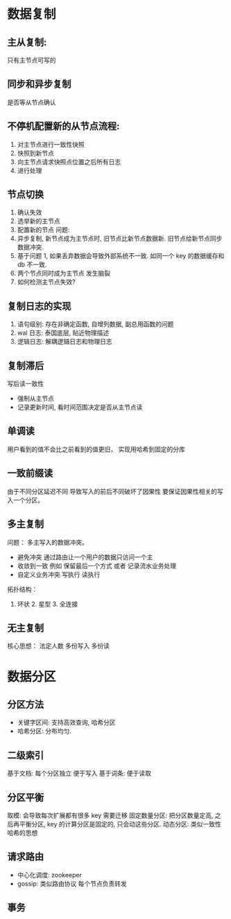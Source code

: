 
# 数据复制

## 主从复制:
只有主节点可写的

## 同步和异步复制
是否等从节点确认

## 不停机配置新的从节点流程:
1. 对主节点进行一致性快照
2. 快照到新节点
3. 向主节点请求快照点位置之后所有日志
4. 进行处理

## 节点切换
1. 确认失效
2. 选举新的主节点
3. 配置新的节点
问题:
1. 异步复制, 新节点成为主节点时, 旧节点比新节点数据新. 旧节点给新节点同步数据冲突. 
2. 基于问题 1, 如果丢弃数据会导致外部系统不一致. 如同一个 key 的数据缓存和 db 不一致.
3. 两个节点同时成为主节点 发生脑裂
4. 如何检测主节点失效?

## 复制日志的实现

1. 语句级别: 存在非确定函数, 自增列数据, 副总用函数的问题
2. wal 日志: 泰国底层, 贴近物理描述
3. 逻辑日志: 解耦逻辑日志和物理日志

## 复制滞后

写后读一致性
* 强制从主节点
* 记录更新时间, 看时间范围决定是否从主节点读

## 单调读
用户看到的值不会比之前看到的值更旧， 实现用哈希到固定的分库

## 一致前缀读
由于不同分区延迟不同 导致写入的前后不同破坏了因果性
要保证因果性相关的写入一个分区。

## 多主复制

问题： 多主写入的数据冲突。
* 避免冲突 通过路由让一个用户的数据只访问一个主
* 收敛到一致 例如 保留最后一个方式 或者 记录流水业务处理
* 自定义业务冲突 写执行 读执行

拓扑结构：
1. 环状 2. 星型 3. 全连接

## 无主复制

核心思想： 法定人数 多份写入 多份读


# 数据分区

## 分区方法

* 关键字区间: 支持高效查询, 哈希分区
* 哈希分区: 分布均匀.

## 二级索引

基于文档: 每个分区独立 便于写入
基于词条: 便于读取

## 分区平衡

取模: 会导致每次扩展都有很多 key 需要迁移
固定数量分区: 把分区数量定高, 之后再平衡分区, key 的计算分区是固定的, 只会动这些分区.
动态分区:  类似一致性哈希的思想

## 请求路由
* 中心化调度: zookeeper
* gossip: 类似路由协议 每个节点负责转发

## 事务



